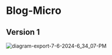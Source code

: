 # Blog-Micro

## Version 1

![diagram-export-7-6-2024-6_34_07-PM](https://github.com/jitanshuraut/Blog-Micro/assets/96559286/6e7d99cd-b118-46d2-bdc6-9fea50acb927)


